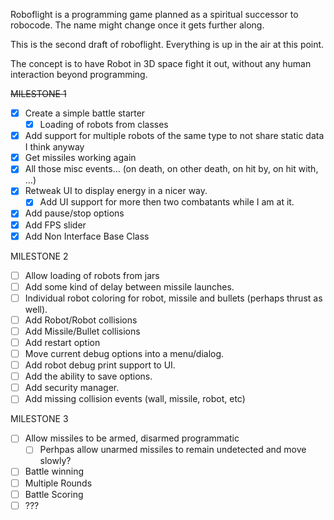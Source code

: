 Roboflight is a programming game planned as a spiritual successor to robocode. The name might change once it gets further along.

This is the second draft of roboflight. Everything is up in the air at this point.

The concept is to have Robot in 3D space fight it out, without any human interaction beyond programming.

~~MILESTONE 1~~
- [x] Create a simple battle starter
  - [x] Loading of robots from classes
- [x] Add support for multiple robots of the same type to not share static data I think anyway
- [x] Get missiles working again
- [x] All those misc events... (on death, on other death, on hit by, on hit with, ...)
- [x] Retweak UI to display energy in a nicer way.
  - [x] Add UI support for more then two combatants while I am at it.
- [x] Add pause/stop options
- [x] Add FPS slider
- [x] Add Non Interface Base Class

MILESTONE 2
- [ ] Allow loading of robots from jars
- [ ] Add some kind of delay between missile launches.
- [ ] Individual robot coloring for robot, missile and bullets (perhaps thrust as well).
- [ ] Add Robot/Robot collisions
- [ ] Add Missile/Bullet collisions
- [ ] Add restart option
- [ ] Move current debug options into a menu/dialog.
- [ ] Add robot debug print support to UI.
- [ ] Add the ability to save options.
- [ ] Add security manager.
- [ ] Add missing collision events (wall, missile, robot, etc)

MILESTONE 3
- [ ] Allow missiles to be armed, disarmed programmatic
  - [ ] Perhpas allow unarmed missiles to remain undetected and move slowly?
- [ ] Battle winning
- [ ] Multiple Rounds
- [ ] Battle Scoring
- [ ] ???